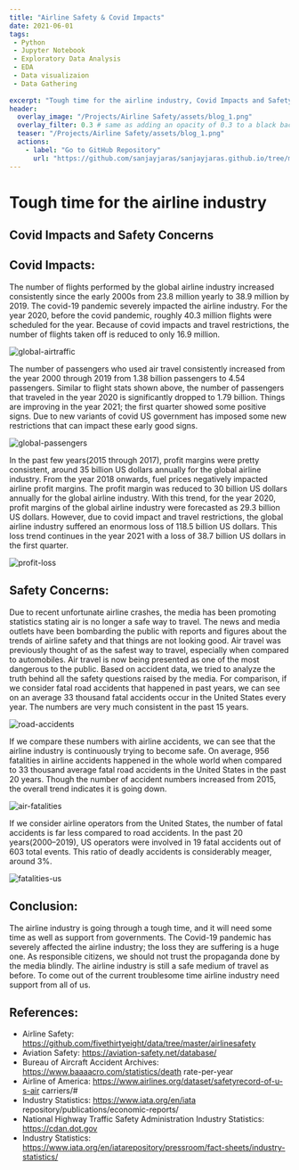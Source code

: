 ```yaml
---
title: "Airline Safety & Covid Impacts"
date: 2021-06-01
tags:
 - Python
 - Jupyter Notebook
 - Exploratory Data Analysis
 - EDA
 - Data visualizaion
 - Data Gathering
 
excerpt: "Tough time for the airline industry, Covid Impacts and Safety Concerns"
header:
  overlay_image: "/Projects/Airline Safety/assets/blog_1.png"
  overlay_filter: 0.3 # same as adding an opacity of 0.3 to a black background
  teaser: "/Projects/Airline Safety/assets/blog_1.png"
  actions:
    - label: "Go to GitHub Repository"
      url: "https://github.com/sanjayjaras/sanjayjaras.github.io/tree/master/Projects/Airline%20Safety"
---
```



<!-- <img src="/Projects/Airline Safety/assets/blog_1.png" alt="header"/> -->


# Tough time for the airline industry
## Covid Impacts and Safety Concerns


## Covid Impacts:
The number of flights performed by the global airline industry
increased consistently since the early 2000s from 23.8 million yearly to
38.9 million by 2019. The covid-19 pandemic severely impacted the
airline industry. For the year 2020, before the covid pandemic, roughly
40.3 million flights were scheduled for the year. Because of covid
impacts and travel restrictions, the number of flights taken off is
reduced to only 16.9 million.

<img src="/Projects/Airline Safety/assets/blog_2.png" alt="global-airtraffic" />

The number of passengers who used air travel consistently increased
from the year 2000 through 2019 from 1.38 billion passengers to 4.54
passengers. Similar to flight stats shown above, the number of
passengers that traveled in the year 2020 is significantly dropped to
1.79 billion. Things are improving in the year 2021; the first quarter
showed some positive signs. Due to new variants of covid US
government has imposed some new restrictions that can impact these
early good signs.

<img src="/Projects/Airline Safety/assets/blog_3.png" alt="global-passengers" />

In the past few years(2015 through 2017), profit margins were pretty
consistent, around 35 billion US dollars annually for the global airline
industry. From the year 2018 onwards, fuel prices negatively impacted
airline profit margins. The profit margin was reduced to 30 billion US
dollars annually for the global airline industry. With this trend, for the
year 2020, profit margins of the global airline industry were forecasted
as 29.3 billion US dollars. However, due to covid impact and travel
restrictions, the global airline industry suffered an enormous loss of
118.5 billion US dollars. This loss trend continues in the year 2021 with
a loss of 38.7 billion US dollars in the first quarter.

<img src="/Projects/Airline Safety/assets/blog_4.png" alt="profit-loss" />

## Safety Concerns:

Due to recent unfortunate airline crashes, the media has been
promoting statistics stating air is no longer a safe way to travel. The
news and media outlets have been bombarding the public with reports
and figures about the trends of airline safety and that things are not
looking good. Air travel was previously thought of as the safest way to
travel, especially when compared to automobiles. Air travel is now
being presented as one of the most dangerous to the public. Based on
accident data, we tried to analyze the truth behind all the safety
questions raised by the media.
For comparison, if we consider fatal road accidents that happened in
past years, we can see on an average 33 thousand fatal accidents occur
in the United States every year. The numbers are very much consistent
in the past 15 years.

<img src="/Projects/Airline Safety/assets/blog_5.png" alt="road-accidents" />

If we compare these numbers with airline accidents, we can see that the
airline industry is continuously trying to become safe. On average, 956
fatalities in airline accidents happened in the whole world when
compared to 33 thousand average fatal road accidents in the United
States in the past 20 years. Though the number of accident numbers
increased from 2015, the overall trend indicates it is going down.

<img src="/Projects/Airline Safety/assets/blog_6.png" alt="air-fatalities" />

If we consider airline operators from the United States, the number of
fatal accidents is far less compared to road accidents. In the past 20
years(2000–2019), US operators were involved in 19 fatal accidents
out of 603 total events. This ratio of deadly accidents is considerably
meager, around 3%.

<img src="/Projects/Airline Safety/assets/blog_7.png" alt="fatalities-us" />

## Conclusion:

The airline industry is going through a tough time, and it will need
some time as well as support from governments. The Covid-19
pandemic has severely affected the airline industry; the loss they are
suffering is a huge one. As responsible citizens, we should not trust the
propaganda done by the media blindly. The airline industry is still a
safe medium of travel as before. To come out of the current
troublesome time airline industry need support from all of us.

## References:

* Airline Safety: https://github.com/fivethirtyeight/data/tree/master/airlinesafety
* Aviation Safety: https://aviation-safety.net/database/
* Bureau of Aircraft Accident Archives: https://www.baaaacro.com/statistics/death rate-per-year
* Airline of America: https://www.airlines.org/dataset/safetyrecord-of-u-s-air carriers/#
* Industry Statistics: https://www.iata.org/en/iata repository/publications/economic-reports/
* National Highway Traffic Safety Administration Industry Statistics: https://cdan.dot.gov
* Industry Statistics: https://www.iata.org/en/iatarepository/pressroom/fact-sheets/industry-statistics/